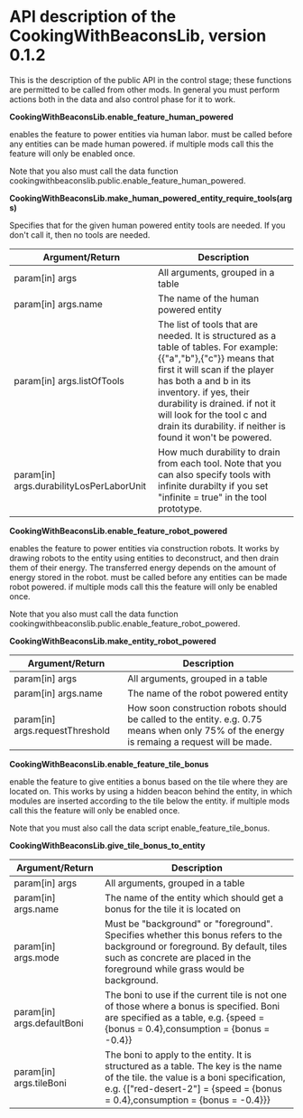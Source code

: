 # API description of the CookingWithBeaconsLib, version 0.1.2

This is the description of the public API in the control stage; these functions are permitted to be called from other mods. 
In general you must perform actions both in the data and also control phase for it to work.

**CookingWithBeaconsLib.enable_feature_human_powered**

enables the feature to power entities via human labor.
must be called before any entities can be made human powered.
if multiple mods call this the feature will only be enabled once.

Note that you also must call the data function cookingwithbeaconslib.public.enable_feature_human_powered.

**CookingWithBeaconsLib.make_human_powered_entity_require_tools(args)**

Specifies that for the given human powered entity tools are needed. If you don't call it, then no tools are needed.

|Argument/Return|Description|
|-|-|
|param[in] args|All arguments, grouped in a table|
|param[in] args.name|The name of the human powered entity|
|param[in] args.listOfTools|The list of tools that are needed. It is structured as a table of tables. For example: {{"a","b"},{"c"}} means that first it will scan if the player has both a and b in its inventory. if yes, their durability is drained. if not it will look for the tool c and drain its durability. if neither is found it won't be powered.|
|param[in] args.durabilityLosPerLaborUnit|How much durability to drain from each tool. Note that you can also specify tools with infinite durabilty if you set "infinite = true" in the tool prototype.|

**CookingWithBeaconsLib.enable_feature_robot_powered**

enables the feature to power entities via construction robots.
It works by drawing robots to the entity using entities to deconstruct, and then drain them of their energy.
The transferred energy depends on the amount of energy stored in the robot.
must be called before any entities can be made robot powered.
if multiple mods call this the feature will only be enabled once.

Note that you also must call the data function cookingwithbeaconslib.public.enable_feature_robot_powered.

**CookingWithBeaconsLib.make_entity_robot_powered**

|Argument/Return|Description|
|-|-|
|param[in] args|All arguments, grouped in a table|
|param[in] args.name|The name of the robot powered entity|
|param[in] args.requestThreshold|How soon construction robots should be called to the entity. e.g. 0.75 means when only 75% of the energy is remaing a request will be made.|

**CookingWithBeaconsLib.enable_feature_tile_bonus**

enable the feature to give entities a bonus based on the tile where they are located on.
This works by using a hidden beacon behind the entity, in which modules are inserted according to the tile below the entity.
if multiple mods call this the feature will only be enabled once.

Note that you must also call the data script enable_feature_tile_bonus.

**CookingWithBeaconsLib.give_tile_bonus_to_entity**

|Argument/Return|Description|
|-|-|
|param[in] args|All arguments, grouped in a table|
|param[in] args.name|The name of the entity which should get a bonus for the tile it is located on|
|param[in] args.mode|Must be "background" or "foreground". Specifies whether this bonus refers to the background or foreground. By default, tiles such as concrete are placed in the foreground while grass would be background.|
|param[in] args.defaultBoni|The boni to use if the current tile is not one of those where a bonus is specified. Boni are specified as a table, e.g. {speed = {bonus = 0.4},consumption = {bonus = -0.4}}|
|param[in] args.tileBoni|The boni to apply to the entity. It is structured as a table. The key is the name of the tile. the value is a boni specification, e.g. {["red-desert-2"] = {speed = {bonus = 0.4},consumption = {bonus = -0.4}}}|

